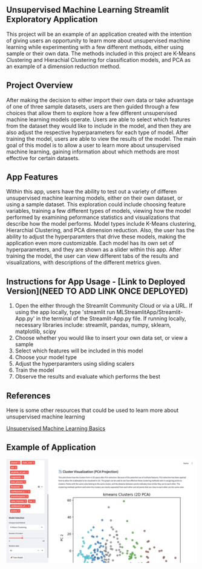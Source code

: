 ## Unsupervised Machine Learning Streamlit Exploratory Application
This project will be an example of an application created with the intention of giving users an opportunity to learn more about unsupervised machine learning while experimenting with a few different methods, either using sample or their own data. The methods included in this project are K-Means Clustering and Hierachial Clustering for classification models, and PCA as an example of a dimension reduction method. 

## Project Overview
After making the decision to either import their own data or take advantage of one of three sample datasets, users are then guided through a few choices that allow them to explore how a few different unsupervised machine learning models operate. Users are able to select which features from the dataset they would like to include in the model, and then they are also adjust the respective hyperparameters for each type of model. After training the model, users are able to view the results of the model. The main goal of this model is to allow a user to learn more about unsupervised machine learning, gaining information about which methods are most effective for certain datasets.


## App Features
Within this app, users have the ability to test out a variety of differen unsupervised machine learning models, either on their own dataset, or using a sample dataset. This exploration could include choosing feature variables, training a few different types of models, viewing how the model performed by examining peformance statistics and visualizations that describe how the model performs. Model types include K-Means clustering, Hierarchial Clustering, and PCA dimension reduction. Also, the user has the ability to adjust the hyperparamters that drive these models, making the application even more customizable. Each model has its own set of hyperparameters, and they are shown as a slider within this app. After training the model, the user can view different tabs of the results and visualizations, with descriptions of the different metrics given. 




## Instructions for App Usage - [Link to Deployed Version](NEED TO ADD LINK ONCE DEPLOYED)
1. Open the either through the Streamlit Community Cloud or via a URL. If using the app locally, type 'streamlit run MLStreamlitApp/Streamlit-App.py' in the terminal of the Streamlit-App.py file. If running locally, necessary libraries include: streamlit, pandas, numpy, sklearn, matplotlib, scipy
2. Choose whether you would like to insert your own data set, or view a sample
3. Select which features will be included in this model
4. Choose your model type
5. Adjust the hyperparamters using sliding scalers
6. Train the model
7. Observe the results and evaluate which performs the best


## References
Here is some other resources that could be used to learn more about unsupervised machine learning

[Unsupervised Machine Learning Basics](MLUnsupervisedApp/UnsupervisedMachineLearning.pdf)

## Example of Application
![](<Screen Shot 2025-05-05 at 8.20.15 PM.png>)
